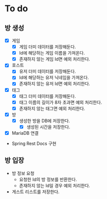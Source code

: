 # To do

## 방 생성

- [x] 게임
    - [x] 게임 더미 데이터를 저장해둔다.
    - [x] Id에 해당하는 게임 이름을 가져온다.  
    - [x] 존재하지 않는 게임 Id면 예외 처리한다.
- [x] 호스트
    - [x] 유저 더미 데이터를 저장해둔다.
    - [x] Id에 해당하는 유저 닉네임을 가져온다.
    - [x] 존재하지 않는 유저 Id면 예외 처리한다.
- [x] 태그
    - [x] 태그 더미 데이터를 저장해둔다.
    - [x] 태그 이름의 길이가 8자 초과면 예외 처리한다.
    - [x] 존재하지 않는 태그면 예외 처리한다.
- [x] 방
    - [x] 생성한 방을 DB에 저장한다.
        - [x] 생성된 시간을 저장한다.
- [x] MariaDB 연결
- Spring Rest Docs 구현

## 방 입장

- 방 정보 요청
    - 요청한 Id의 방 정보를 반환한다.
    - 존재하지 않는 Id일 경우 예외 처리한다.
- 게스트 리스트를 저장한다.
